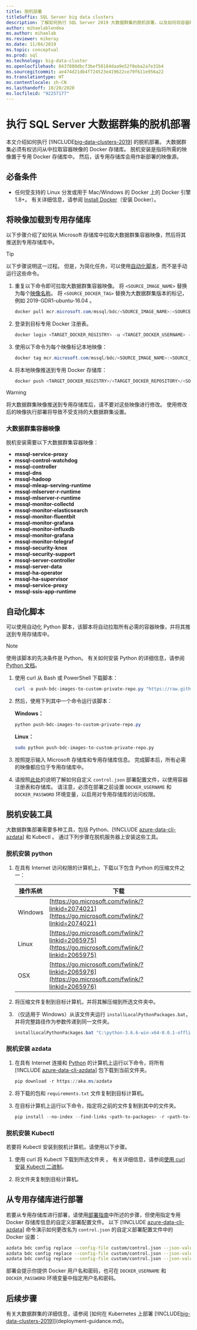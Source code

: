 ```yaml
---
title: 脱机部署
titleSuffix: SQL Server big data clusters
description: 了解如何执行 SQL Server 2019 大数据群集的脱机部署，以及如何将容器映像加载到专用存储库。
author: mihaelablendea
ms.author: mihaelab
ms.reviewer: mikeray
ms.date: 11/04/2019
ms.topic: conceptual
ms.prod: sql
ms.technology: big-data-cluster
ms.openlocfilehash: 0437880dbcf3bef50184daa9e52f8eba2a7e31b4
ms.sourcegitcommit: ae474d21db4f724523e419622ce79f611e956a22
ms.translationtype: HT
ms.contentlocale: zh-CN
ms.lasthandoff: 10/20/2020
ms.locfileid: "92257177"
---
```

# <a name="perform-an-offline-deployment-of-a-sql-server-big-data-cluster"></a>执行 SQL Server 大数据群集的脱机部署

本文介绍如何执行 [!INCLUDE[big-data-clusters-2019](../includes/ssbigdataclusters-ver15.md)] 的脱机部署。 大数据群集必须有权访问从中拉取容器映像的 Docker 存储库。 脱机安装是指将所需的映像置于专用 Docker 存储库中。 然后，该专用存储库会用作新部署的映像源。

## <a name="prerequisites"></a>必备条件

- 任何受支持的 Linux 分发或用于 Mac/Windows 的 Docker 上的 Docker 引擎 1.8+。 有关详细信息，请参阅 [Install Docker](https://docs.docker.com/engine/installation/)（安装 Docker）。

## <a name="load-images-into-a-private-repository"></a>将映像加载到专用存储库

以下步骤介绍了如何从 Microsoft 存储库中拉取大数据群集容器映像，然后将其推送到专用存储库中。

> [!TIP]
> 以下步骤说明这一过程。 但是，为简化任务，可以使用[自动化脚本](#automated)，而不是手动运行这些命令。

1. 重复以下命令即可拉取大数据群集容器映像。 将 `<SOURCE_IMAGE_NAME>` 替换为每个[映像名称](#images)。 将 `<SOURCE_DOCKER_TAG>` 替换为大数据群集版本的标记，例如 2019-GDR1-ubuntu-16.04  。  

   ```PowerShell
   docker pull mcr.microsoft.com/mssql/bdc/<SOURCE_IMAGE_NAME>:<SOURCE_DOCKER_TAG>
   ```

1. 登录到目标专用 Docker 注册表。

   ```PowerShell
   docker login <TARGET_DOCKER_REGISTRY> -u <TARGET_DOCKER_USERNAME> -p <TARGET_DOCKER_PASSWORD>
   ```

1. 使用以下命令为每个映像标记本地映像：

   ```PowerShell
   docker tag mcr.microsoft.com/mssql/bdc/<SOURCE_IMAGE_NAME>:<SOURCE_DOCKER_TAG> <TARGET_DOCKER_REGISTRY>/<TARGET_DOCKER_REPOSITORY>/<SOURCE_IMAGE_NAME>:<TARGET_DOCKER_TAG>
   ```

1. 将本地映像推送到专用 Docker 存储库：

   ```PowerShell
   docker push <TARGET_DOCKER_REGISTRY>/<TARGET_DOCKER_REPOSITORY>/<SOURCE_IMAGE_NAME>:<TARGET_DOCKER_TAG>
   ```
 
> [!WARNING]
> 将大数据群集映像推送到专用存储库后，请不要对这些映像进行修改。 使用修改后的映像执行部署将导致不受支持的大数据群集设置。


### <a name="big-data-cluster-container-images"></a><a id="images"></a> 大数据群集容器映像

脱机安装需要以下大数据群集容器映像：
- **mssql-service-proxy**
- **mssql-control-watchdog**
- **mssql-controller**
- **mssql-dns**
- **mssql-hadoop**
- **mssql-mleap-serving-runtime**
- **mssql-mlserver-r-runtime**
- **mssql-mlserver-r-runtime**
- **mssql-monitor-collectd**
- **mssql-monitor-elasticsearch**
- **mssql-monitor-fluentbit**
- **mssql-monitor-grafana**
- **mssql-monitor-influxdb**
- **mssql-monitor-grafana**
- **mssql-monitor-telegraf**
- **mssql-security-knox**
- **mssql-security-support**
- **mssql-server-controller**
- **mssql-server-data**
- **mssql-ha-operator**
- **mssql-ha-supervisor**
- **mssql-service-proxy**
- **mssql-ssis-app-runtime**


## <a name="automated-script"></a><a id="automated"></a> 自动化脚本

可以使用自动化 Python 脚本，该脚本将自动拉取所有必需的容器映像，并将其推送到专用存储库中。

> [!NOTE]
> 使用该脚本的先决条件是 Python。 有关如何安装 Python 的详细信息，请参阅 [Python 文档](https://wiki.python.org/moin/BeginnersGuide/Download)。

1. 使用 curl 从 Bash 或 PowerShell 下载脚本：

   ```PowerShell
   curl -o push-bdc-images-to-custom-private-repo.py "https://raw.githubusercontent.com/Microsoft/sql-server-samples/master/samples/features/sql-big-data-cluster/deployment/offline/push-bdc-images-to-custom-private-repo.py"
   ```

1. 然后，使用下列其中一个命令运行该脚本：

   **Windows：**

   ```PowerShell
   python push-bdc-images-to-custom-private-repo.py
   ```

   **Linux：**

   ```bash
   sudo python push-bdc-images-to-custom-private-repo.py
   ```

1. 按照提示输入 Microsoft 存储库和专用存储库信息。 完成脚本后，所有必需的映像都应位于专用存储库中。

1. 请按照[此处](deployment-custom-configuration.md#docker)的说明了解如何自定义 `control.json` 部署配置文件，以使用容器注册表和存储库。 请注意，必须在部署之前设置 `DOCKER_USERNAME` 和 `DOCKER_PASSWORD` 环境变量，以启用对专用存储库的访问权限。

## <a name="install-tools-offline"></a>脱机安装工具

大数据群集部署需要多种工具，包括 Python、[!INCLUDE [azure-data-cli-azdata](../includes/azure-data-cli-azdata.md)] 和 Kubectl 。 通过下列步骤在脱机服务器上安装这些工具。

### <a name="install-python-offline"></a><a id="python"></a> 脱机安装 python

1. 在具有 Internet 访问权限的计算机上，下载以下包含 Python 的压缩文件之一：

   | 操作系统 | 下载 |
   |---|---|
   | Windows | [https://go.microsoft.com/fwlink/?linkid=2074021](https://go.microsoft.com/fwlink/?linkid=2074021) |
   | Linux   | [https://go.microsoft.com/fwlink/?linkid=2065975](https://go.microsoft.com/fwlink/?linkid=2065975) |
   | OSX     | [https://go.microsoft.com/fwlink/?linkid=2065976](https://go.microsoft.com/fwlink/?linkid=2065976) |

1. 将压缩文件复制到目标计算机，并将其解压缩到所选文件夹中。

1. （仅适用于 Windows）从该文件夹运行 `installLocalPythonPackages.bat`，并将完整路径作为参数传递到同一文件夹。

   ```PowerShell
   installLocalPythonPackages.bat "C:\python-3.6.6-win-x64-0.0.1-offline\0.0.1"
   ```

### <a name="install-azdata-offline"></a><a id="azdata"></a> 脱机安装 azdata

1. 在具有 Internet 连接和 [Python](https://wiki.python.org/moin/BeginnersGuide/Download) 的计算机上运行以下命令，将所有 [!INCLUDE [azure-data-cli-azdata](../includes/azure-data-cli-azdata.md)] 包下载到当前文件夹。

   ```PowerShell
   pip download -r https://aka.ms/azdata
   ```

1. 将下载的包和 `requirements.txt` 文件复制到目标计算机。

1. 在目标计算机上运行以下命令，指定将之前的文件复制到其中的文件夹。

   ```PowerShell
   pip install --no-index --find-links <path-to-packages> -r <path-to-requirements.txt>
   ```

### <a name="install-kubectl-offline"></a><a id="kubectl"></a> 脱机安装 Kubectl

若要将 Kubectl 安装到脱机计算机，请使用以下步骤。

1. 使用 curl 将 Kubectl 下载到所选文件夹 。 有关详细信息，请参阅[使用 curl 安装 Kubectl 二进制](https://kubernetes.io/docs/tasks/tools/install-kubectl/#install-kubectl-binary-using-curl)。

1. 将文件夹复制到目标计算机。

## <a name="deploy-from-private-repository"></a>从专用存储库进行部署

若要从专用存储库进行部署，请使用[部署指南](deployment-guidance.md)中所述的步骤，但使用指定专用 Docker 存储库信息的自定义部署配置文件。 以下 [!INCLUDE [azure-data-cli-azdata](../includes/azure-data-cli-azdata.md)] 命令演示如何更改名为 `control.json` 的自定义部署配置文件中的 Docker 设置：

```bash
azdata bdc config replace --config-file custom/control.json --json-values "$.spec.docker.repository=<your-docker-repository>"
azdata bdc config replace --config-file custom/control.json --json-values "$.spec.docker.registry=<your-docker-registry>"
azdata bdc config replace --config-file custom/control.json --json-values "$.spec.docker.imageTag=<your-docker-image-tag>"
```

部署会提示你提供 Docker 用户名和密码，也可在 `DOCKER_USERNAME` 和 `DOCKER_PASSWORD` 环境变量中指定用户名和密码。

## <a name="next-steps"></a>后续步骤

有关大数据群集的详细信息，请参阅 [如何在 Kubernetes 上部署 [!INCLUDE[big-data-clusters-2019](../includes/ssbigdataclusters-ss-nover.md)]](deployment-guidance.md)。
